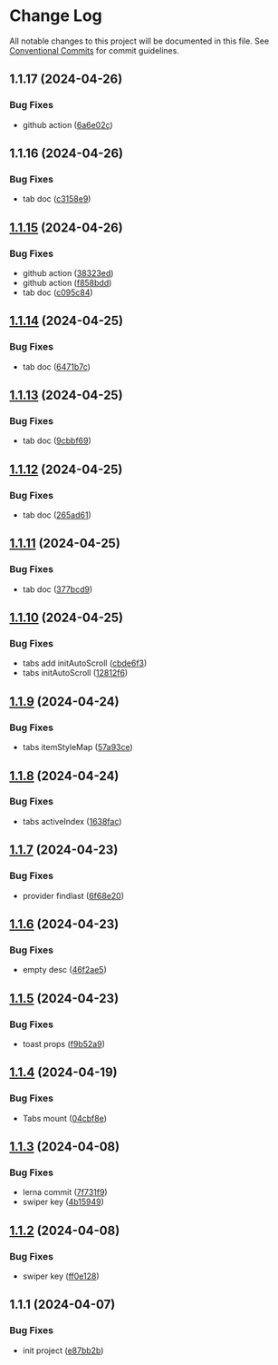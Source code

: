 # Change Log

All notable changes to this project will be documented in this file.
See [Conventional Commits](https://conventionalcommits.org) for commit guidelines.

## 1.1.17 (2024-04-26)


### Bug Fixes

* github action ([6a6e02c](https://github.com/hippy-contrib/hippy_ui_react/commit/6a6e02ccbc05ecb34a09ac4b3aa09fc83a6d154b))





## 1.1.16 (2024-04-26)


### Bug Fixes

* tab doc ([c3158e9](https://github.com/hippy-contrib/hippy_ui_react/commit/c3158e98ce6ed8d034db9b34f3f711d6baba3252))





## [1.1.15](https://github.com/hippy-contrib/hippy_ui_react/compare/hippy_ui_react@1.1.14...hippy_ui_react@1.1.15) (2024-04-26)


### Bug Fixes

* github action ([38323ed](https://github.com/hippy-contrib/hippy_ui_react/commit/38323ed2122ee25dd041fad84ac05731dec7d280))
* github action ([f858bdd](https://github.com/hippy-contrib/hippy_ui_react/commit/f858bddb62f82895235fdf766b462dc61805f4a6))
* tab doc ([c095c84](https://github.com/hippy-contrib/hippy_ui_react/commit/c095c844a6c8cdd7bbe31a60dffae0fb225cd5e6))





## [1.1.14](https://github.com/hippy-contrib/hippy_ui_react/compare/hippy_ui_react@1.1.13...hippy_ui_react@1.1.14) (2024-04-25)


### Bug Fixes

* tab doc ([6471b7c](https://github.com/hippy-contrib/hippy_ui_react/commit/6471b7c3a0151a8554096c16da33ff809b908e0f))





## [1.1.13](https://github.com/hippy-contrib/hippy_ui_react/compare/hippy_ui_react@1.1.12...hippy_ui_react@1.1.13) (2024-04-25)


### Bug Fixes

* tab doc ([9cbbf69](https://github.com/hippy-contrib/hippy_ui_react/commit/9cbbf69794c8c506c9a0c31a52e5121dca516003))





## [1.1.12](https://github.com/hippy-contrib/hippy_ui_react/compare/hippy_ui_react@1.1.11...hippy_ui_react@1.1.12) (2024-04-25)


### Bug Fixes

* tab doc ([265ad61](https://github.com/hippy-contrib/hippy_ui_react/commit/265ad612b2e060d27d180523787a1c62999e3716))





## [1.1.11](https://github.com/hippy-contrib/hippy_ui_react/compare/hippy_ui_react@1.1.10...hippy_ui_react@1.1.11) (2024-04-25)


### Bug Fixes

* tab doc ([377bcd9](https://github.com/hippy-contrib/hippy_ui_react/commit/377bcd99764962cd8b0b9af622bd85e0724c9ad7))





## [1.1.10](https://github.com/hippy-contrib/hippy_ui_react/compare/hippy_ui_react@1.1.9...hippy_ui_react@1.1.10) (2024-04-25)


### Bug Fixes

* tabs add initAutoScroll ([cbde6f3](https://github.com/hippy-contrib/hippy_ui_react/commit/cbde6f32e9c94c05100e40365a1fae888942738f))
* tabs initAutoScroll ([12812f6](https://github.com/hippy-contrib/hippy_ui_react/commit/12812f60e5d36a0c79359c070123ff9fda8116d3))





## [1.1.9](https://github.com/hippy-contrib/hippy_ui_react/compare/hippy_ui_react@1.1.8...hippy_ui_react@1.1.9) (2024-04-24)


### Bug Fixes

* tabs itemStyleMap ([57a93ce](https://github.com/hippy-contrib/hippy_ui_react/commit/57a93cee9a3b3c5e049922ba4222d9f3351944c7))





## [1.1.8](https://github.com/hippy-contrib/hippy_ui_react/compare/hippy_ui_react@1.1.7...hippy_ui_react@1.1.8) (2024-04-24)


### Bug Fixes

* tabs activeIndex ([1638fac](https://github.com/hippy-contrib/hippy_ui_react/commit/1638fac567e871df67818a2d5769fe55d552f0cd))





## [1.1.7](https://github.com/hippy-contrib/hippy_ui_react/compare/hippy_ui_react@1.1.6...hippy_ui_react@1.1.7) (2024-04-23)


### Bug Fixes

* provider findlast ([6f68e20](https://github.com/hippy-contrib/hippy_ui_react/commit/6f68e209b667553ed7f156a51631ec09531eebcc))





## [1.1.6](https://github.com/hippy-contrib/hippy_ui_react/compare/hippy_ui_react@1.1.5...hippy_ui_react@1.1.6) (2024-04-23)


### Bug Fixes

* empty desc ([46f2ae5](https://github.com/hippy-contrib/hippy_ui_react/commit/46f2ae51a055759d6b74ccabcb671c4e9bc5473e))





## [1.1.5](https://github.com/hippy-contrib/hippy_ui_react/compare/hippy_ui_react@1.1.4...hippy_ui_react@1.1.5) (2024-04-23)


### Bug Fixes

* toast props ([f9b52a9](https://github.com/hippy-contrib/hippy_ui_react/commit/f9b52a9d2365864ce44af926fe1328ecddc53c1c))





## [1.1.4](https://github.com/hippy-contrib/hippy_ui_react/compare/hippy_ui_react@1.1.3...hippy_ui_react@1.1.4) (2024-04-19)


### Bug Fixes

* Tabs mount ([04cbf8e](https://github.com/hippy-contrib/hippy_ui_react/commit/04cbf8e5be2fd4518d6e2e1fcc9da01f2212d690))





## [1.1.3](https://github.com/hippy-contrib/hippy_ui_react/compare/hippy_ui_react@1.1.2...hippy_ui_react@1.1.3) (2024-04-08)


### Bug Fixes

* lerna commit ([7f731f9](https://github.com/hippy-contrib/hippy_ui_react/commit/7f731f99f8439b0b480c7751797e49bf28ef351e))
* swiper key ([4b15949](https://github.com/hippy-contrib/hippy_ui_react/commit/4b15949533ce2d7e6503b2a177a0a3e9cd1df6b3))





## [1.1.2](https://github.com/hippy-contrib/hippy_ui_react/compare/hippy_ui_react@1.1.1...hippy_ui_react@1.1.2) (2024-04-08)


### Bug Fixes

* swiper key ([ff0e128](https://github.com/hippy-contrib/hippy_ui_react/commit/ff0e128a1d0e364bd84d9aed44baf20a52f897a7))





## 1.1.1 (2024-04-07)


### Bug Fixes

* init project ([e87bb2b](https://github.com/hippy-contrib/hippy_ui_react/commit/e87bb2b6624db0d9930ce108da1bc3e212b9dd0a))
